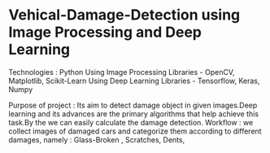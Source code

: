 # Vehical-Damage-Detection using Image Processing and Deep Learning
 Technologies : Python
 Using Image Processing Libraries - OpenCV, Matplotlib, Scikit-Learn
 Using Deep Learning Libraries - Tensorflow, Keras, Numpy

 Purpose of project : Its aim to detect damage object in given images.Deep learning and its advances are the primary algorithms that help achieve this task.By the we can easily calculate the damage detection.
 Workflow : we collect images of damaged cars and categorize them according to different damages, namely : Glass-Broken , Scratches, Dents,

